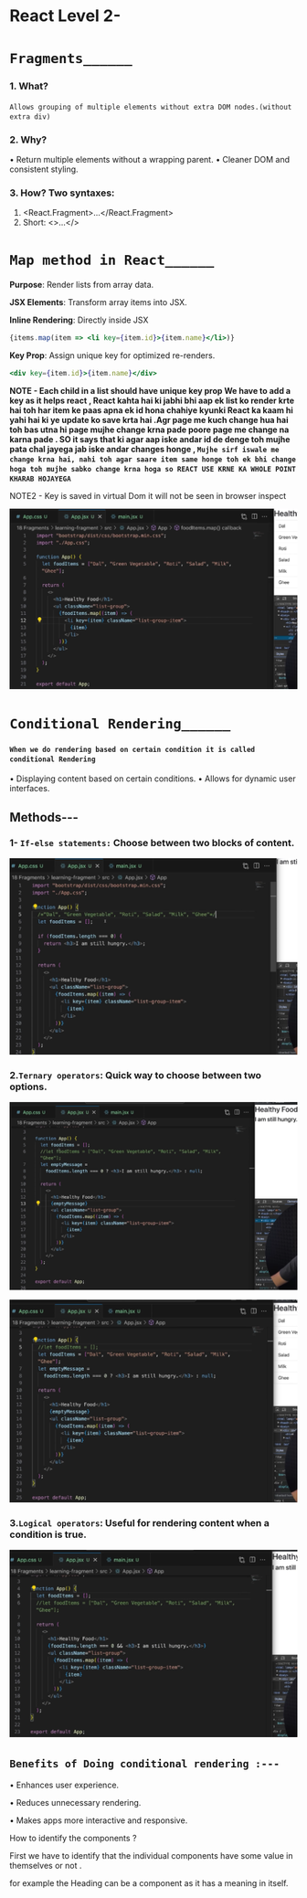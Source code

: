   # React Level 2-

# `Fragments______`

### 1. What?

`Allows grouping of multiple elements without
extra DOM nodes.(without extra div)`

### 2. Why?

• Return multiple elements without a wrapping
parent.
• Cleaner DOM and consistent styling.

### 3. How? Two syntaxes:

1. <React.Fragment>...</React.Fragment>
2. Short: <>...</>



# `Map method in React______`


 **Purpose**: Render lists from array data.

 **JSX Elements**: Transform array items into JSX.

 **Inline Rendering**: Directly inside JSX

```jsx
{items.map(item => <li key={item.id}>{item.name}</li>)}
```
 **Key Prop**: Assign unique key for optimized re-renders.

```jsx
<div key={item.id}>{item.name}</div>
```


**NOTE - Each child in a list should have unique key prop We have to add a key  as it helps react , React kahta hai ki jabhi bhi aap ek list ko render krte hai toh har item ke paas apna ek id hona chahiye kyunki React ka kaam hi yahi hai ki ye update ko save krta hai .Agr page me kuch change hua hai toh  bas utna hi page mujhe change krna pade poore page me change na karna pade  . SO it says that ki agar aap iske andar id de denge toh mujhe pata chal jayega jab iske andar changes honge , `Mujhe sirf iswale me  change krna hai, nahi toh agar saare item same honge toh ek bhi change hoga toh mujhe sabko change krna hoga so REACT USE KRNE KA WHOLE POINT KHARAB HOJAYEGA`**




NOTE2 - Key is saved in virtual Dom it will not be seen in browser inspect


![Alt Text](
https://github.com/rajvipulraj401/React/blob/main/React_notes/REACT_Full_Course/18-ReactLevel_2/mapKey.png)




# `Conditional Rendering______`

#### `When we do rendering based on certain condition it is called conditional Rendering`

• Displaying content based on certain conditions.
• Allows for dynamic user interfaces.


## Methods---

### 1- `If-else statements:` Choose between two blocks of content.

![Alt Text](
https://github.com/rajvipulraj401/React/blob/main/React_notes/REACT_Full_Course/18-ReactLevel_2/conditional0.png)


### 2.`Ternary operators`: Quick way to choose between two options.

![Alt Text](
https://github.com/rajvipulraj401/React/blob/main/React_notes/REACT_Full_Course/18-ReactLevel_2/conditional1.png)

![Alt Text](
https://github.com/rajvipulraj401/React/blob/main/React_notes/REACT_Full_Course/18-ReactLevel_2/conditional2.png)

### 3.`Logical operators`: Useful for rendering content when a condition is true.

![Alt Text](
https://github.com/rajvipulraj401/React/blob/main/React_notes/REACT_Full_Course/18-ReactLevel_2/conditional3.png)

## `Benefits of Doing conditional rendering :---`


• Enhances user experience.

• Reduces unnecessary rendering.

• Makes apps more interactive and responsive.






How to identify the components ?

First we have to identify that the individual components have some value in themselves or not .

for example the Heading can be a component as it has a meaning in itself.

